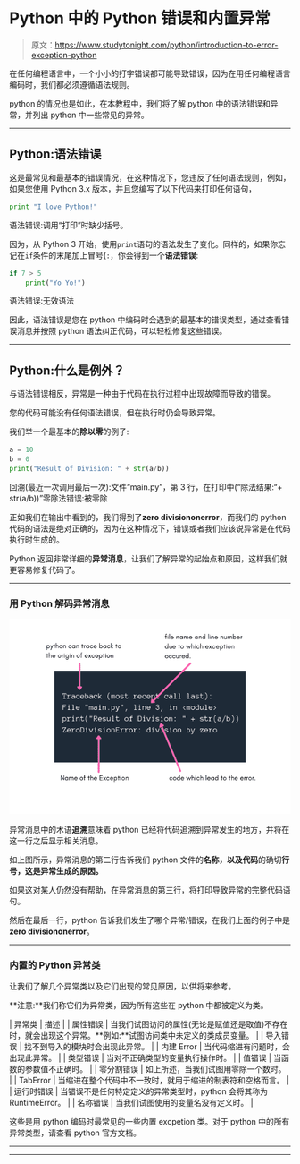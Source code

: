 # Python 中的 Python 错误和内置异常

> 原文：<https://www.studytonight.com/python/introduction-to-error-exception-python>

在任何编程语言中，一个小小的打字错误都可能导致错误，因为在用任何编程语言编码时，我们都必须遵循语法规则。

python 的情况也是如此，在本教程中，我们将了解 python 中的语法错误和异常，并列出 python 中一些常见的异常。

* * *

## Python:语法错误

这是最常见和最基本的错误情况，在这种情况下，您违反了任何语法规则，例如，如果您使用 Python 3.x 版本，并且您编写了以下代码来打印任何语句，

```py
print "I love Python!"
```

语法错误:调用“打印”时缺少括号。

因为，从 Python 3 开始，使用`print`语句的语法发生了变化。同样的，如果你忘记在`if`条件的末尾加上冒号(`:`，你会得到一个**语法错误**:

```py
if 7 > 5
    print("Yo Yo!")
```

语法错误:无效语法

因此，语法错误是您在 python 中编码时会遇到的最基本的错误类型，通过查看错误消息并按照 python 语法纠正代码，可以轻松修复这些错误。

* * *

## Python:什么是例外？

与语法错误相反，异常是一种由于代码在执行过程中出现故障而导致的错误。

您的代码可能没有任何语法错误，但在执行时仍会导致异常。

我们举一个最基本的**除以零**的例子:

```py
a = 10
b = 0
print("Result of Division: " + str(a/b))
```

回溯(最近一次调用最后一次):文件“main.py”，第 3 行，在<module>打印中(“除法结果:“+ str(a/b))”零除法错误:被零除</module>

正如我们在输出中看到的，我们得到了**zero divisiononerror**，而我们的 python 代码的语法是绝对正确的，因为在这种情况下，错误或者我们应该说异常是在代码执行时生成的。

Python 返回非常详细的**异常消息**，让我们了解异常的起始点和原因，这样我们就更容易修复代码了。

* * *

### 用 Python 解码异常消息

![What does exception message means in python](img/8e14ab46bb7c5ccd2a30f236ce5d937a.png)

异常消息中的术语**追溯**意味着 python 已经将代码追溯到异常发生的地方，并将在这一行之后显示相关消息。

如上图所示，异常消息的第二行告诉我们 python 文件的**名称，以及代码**的确切**行号，这是异常生成的原因。**

如果这对某人仍然没有帮助，在异常消息的第三行，将打印导致异常的完整代码语句。

然后在最后一行，python 告诉我们发生了哪个异常/错误，在我们上面的例子中是**zero divisiononerror**。

* * *

### 内置的 Python 异常类

让我们了解几个异常类以及它们出现的常见原因，以供将来参考。

**注意:**我们称它们为异常类，因为所有这些在 python 中都被定义为类。

| 异常类 | 描述 |
| 属性错误 | 当我们试图访问的属性(无论是赋值还是取值)不存在时，就会出现这个异常。**例如:**试图访问类中未定义的类成员变量。 |
| 导入错误 | 找不到导入的模块时会出现此异常。 |
| 内建 Error | 当代码缩进有问题时，会出现此异常。 |
| 类型错误 | 当对不正确类型的变量执行操作时。 |
| 值错误 | 当函数的参数值不正确时。 |
| 零分割错误 | 如上所述，当我们试图用零除一个数时。 |
| TabError | 当缩进在整个代码中不一致时，就用于缩进的制表符和空格而言。 |
| 运行时错误 | 当错误不是任何特定定义的异常类型时，python 会将其称为 RuntimeError。 |
| 名称错误 | 当我们试图使用的变量名没有定义时。 |

这些是用 python 编码时最常见的一些内置 excpetion 类。对于 python 中的所有异常类型，请查看 python 官方文档。

* * *

* * *